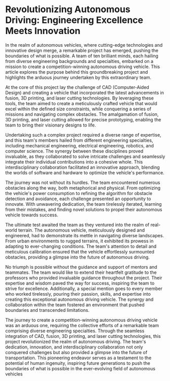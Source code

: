 # Revolutionizing Autonomous Driving: Engineering Excellence Meets Innovation

In the realm of autonomous vehicles, where cutting-edge technologies and innovative design merge, a remarkable project has emerged, pushing the boundaries of what is possible. A team of ten brilliant minds, each hailing from diverse engineering backgrounds and specialties, embarked on a mission to create a competition-winning autonomous driving vehicle. This article explores the purpose behind this groundbreaking project and highlights the arduous journey undertaken by this extraordinary team.

At the core of this project lay the challenge of CAD (Computer-Aided Design) and creating a vehicle that incorporated the latest advancements in fusion, 3D printing, and laser cutting technologies. By leveraging these tools, the team aimed to create a meticulously crafted vehicle that would excel within the defined size constraints, while conquering a series of missions and navigating complex obstacles. The amalgamation of fusion, 3D printing, and laser cutting allowed for precise prototyping, enabling the team to bring their visionary designs to life.

Undertaking such a complex project required a diverse range of expertise, and this team's members hailed from different engineering specialties, including mechanical engineering, electrical engineering, robotics, and computer science. The synergy between these disciplines proved invaluable, as they collaborated to solve intricate challenges and seamlessly integrate their individual contributions into a cohesive whole. This interdisciplinary collaboration facilitated an innovative approach, blending the worlds of software and hardware to optimize the vehicle's performance.

The journey was not without its hurdles. The team encountered numerous obstacles along the way, both metaphorical and physical. From optimizing the vehicle's power consumption to refining the algorithm for obstacle detection and avoidance, each challenge presented an opportunity to innovate. With unwavering dedication, the team tirelessly iterated, learning from their mistakes, and finding novel solutions to propel their autonomous vehicle towards success.

The ultimate test awaited the team as they ventured into the realm of real-world terrain. The autonomous vehicle, meticulously designed and engineered, had to demonstrate its mettle in navigating diverse landscapes. From urban environments to rugged terrains, it exhibited its prowess in adapting to ever-changing conditions. The team's attention to detail and meticulous calibration ensured that the vehicle effortlessly surmounted obstacles, providing a glimpse into the future of autonomous driving.

No triumph is possible without the guidance and support of mentors and teammates. The team would like to extend their heartfelt gratitude to the professors who provided invaluable guidance throughout the project. Their expertise and wisdom paved the way for success, inspiring the team to strive for excellence. Additionally, a special mention goes to every member who worked tirelessly, pouring their passion, skills, and expertise into creating this exceptional autonomous driving vehicle. The synergy and collaboration within the team fostered an environment that pushed boundaries and transcended limitations.

The journey to create a competition-winning autonomous driving vehicle was an arduous one, requiring the collective efforts of a remarkable team comprising diverse engineering specialties. Through the seamless integration of CAD, fusion, 3D printing, and laser cutting technologies, this project revolutionized the realm of autonomous driving. The team's dedication, innovation, and interdisciplinary collaboration not only conquered challenges but also provided a glimpse into the future of transportation. This pioneering endeavor serves as a testament to the potential of human ingenuity, inspiring future generations to push the boundaries of what is possible in the ever-evolving field of autonomous vehicles
